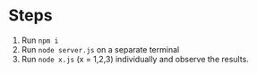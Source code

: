 # Steps

1. Run `npm i`
2. Run `node server.js` on a separate terminal
3. Run `node x.js` (x = 1,2,3) individually and observe the results.

